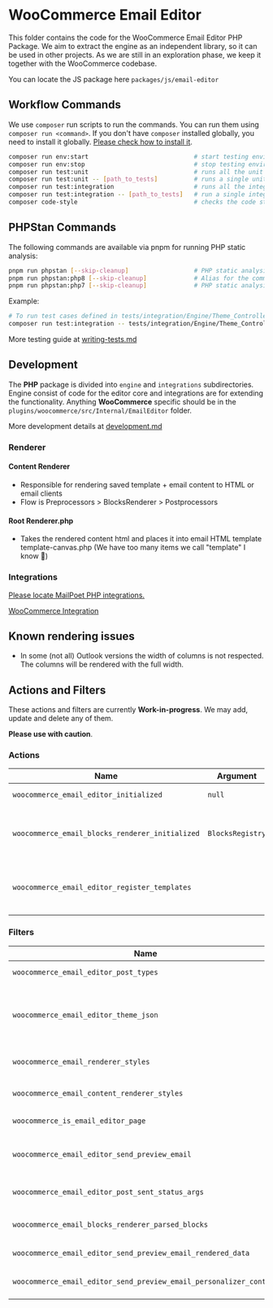 # WooCommerce Email Editor

This folder contains the code for the WooCommerce Email Editor PHP Package.
We aim to extract the engine as an independent library, so it can be used in other projects.
As we are still in an exploration phase, we keep it together with the WooCommerce codebase.

You can locate the JS package here `packages/js/email-editor`

## Workflow Commands

We use `composer` run scripts to run the commands. You can run them using `composer run <command>`.
If you don't have `composer` installed globally, you need to install it globally. [Please check how to install it](https://getcomposer.org/doc/00-intro.md).

```bash
composer run env:start                             # start testing environment
composer run env:stop                              # stop testing environment
composer run test:unit                             # runs all the unit tests
composer run test:unit -- [path_to_tests]          # runs a single unit test or a directory of tests
composer run test:integration                      # runs all the integrations tests
composer run test:integration -- [path_to_tests]   # run a single integration test or a directory of tests
composer code-style                                # checks the code style
```

## PHPStan Commands

The following commands are available via pnpm for running PHP static analysis:

```bash
pnpm run phpstan [--skip-cleanup]                  # PHP static analysis with PHPStan with PHP 8.4. When skip-cleanup is used the command does not delete installed dependencies.
pnpm run phpstan:php8 [--skip-cleanup]             # Alias for the command `phpstan`
pnpm run phpstan:php7 [--skip-cleanup]             # PHP static analysis with PHPStan with PHP 7.4
```

Example:

```bash
# To run test cases defined in tests/integration/Engine/Theme_Controller_Test.php run
composer run test:integration -- tests/integration/Engine/Theme_Controller_Test.php
```

More testing guide at [writing-tests.md](writing-tests.md)

## Development

The **PHP** package is divided into `engine` and `integrations` subdirectories.
Engine consist of code for the editor core and integrations are for extending the functionality.
Anything **WooCommerce** specific should be in the `plugins/woocommerce/src/Internal/EmailEditor` folder.

More development details at [development.md](development.md)

### Renderer

#### Content Renderer

-   Responsible for rendering saved template + email content to HTML or email clients
-   Flow is Preprocessors > BlocksRenderer > Postprocessors

#### Root Renderer.php

-   Takes the rendered content html and places it into email HTML template template-canvas.php (We have too many items we call "template" I know 🙁)

### Integrations

[Please locate MailPoet PHP integrations.](https://github.com/mailpoet/mailpoet/tree/13bf305aeb29bbadd0695ee02a3735e62cc4f21f/mailpoet/lib/EmailEditor/Integrations/MailPoet)

[WooCommerce Integration](https://github.com/woocommerce/woocommerce/tree/6dfd5f16aecbeee2fae0ec30e0c7ce7036cfeaac/plugins/woocommerce/src/Internal/EmailEditor)

## Known rendering issues

-   In some (not all) Outlook versions the width of columns is not respected. The columns will be rendered with the full width.

## Actions and Filters

These actions and filters are currently **Work-in-progress**.
We may add, update and delete any of them.

**Please use with caution**.

### Actions

| Name                                            | Argument         | Description                                                                                                      |
| ----------------------------------------------- | ---------------- | ---------------------------------------------------------------------------------------------------------------- |
| `woocommerce_email_editor_initialized`          | `null`           | Called when the Email Editor is initialized                                                                      |
| `woocommerce_email_blocks_renderer_initialized` | `BlocksRegistry` | Called when the block content renderer is initialized. You may use this to add a new BlockRenderer               |
| `woocommerce_email_editor_register_templates`   |                  | Called when the basic blank email template is registered. You can add more templates via register_block_template |

### Filters

| Name                                                               | Argument                                  | Return                                                       | Description                                                                                                                                                            |
| ------------------------------------------------------------------ | ----------------------------------------- | ------------------------------------------------------------ | ---------------------------------------------------------------------------------------------------------------------------------------------------------------------- |
| `woocommerce_email_editor_post_types`                              | `Array` $postTypes                        | `Array` EmailPostType                                        | Applied to the list of post types used by the `getPostTypes` method                                                                                                    |
| `woocommerce_email_editor_theme_json`                              | `WP_Theme_JSON` $coreThemeData            | `WP_Theme_JSON` $themeJson                                   | Applied to the theme json data. This theme json data is created from the merging of the `WP_Theme_JSON_Resolver::get_core_data` and WooCommerce owns `theme.json` file |
| `woocommerce_email_renderer_styles`                                | `string` $templateStyles, `WP_Post` $post | `string` $templateStyles                                     | Applied to the email editor template styles.                                                                                                                           |
| `woocommerce_email_content_renderer_styles`                        | `string` $contentStyles, `WP_Post` $post  | `string` $contentStyles                                      | Applied to the inline content styles prior to use by the CSS Inliner.                                                                                                  |
| `woocommerce_is_email_editor_page`                                 | `boolean` $isEditorPage                   | `boolean`                                                    | Check current page is the email editor page                                                                                                                            |
| `woocommerce_email_editor_send_preview_email`                      | `Array` $postData                         | `boolean` Result of processing. Was email sent successfully? | Allows override of the send preview mail function. Folks may choose to use custom implementation                                                                       |
| `woocommerce_email_editor_post_sent_status_args`                   | `Array` `sent` post status args           | `Array` register_post_status args                            | Allows update of the argument for the sent post status                                                                                                                 |
| `woocommerce_email_blocks_renderer_parsed_blocks`                  | `Array` Parsed blocks data                | `Array` Parsed blocks data                                   | You can modify the parsed blocks before they are processed by email renderer.                                                                                          |
| `woocommerce_email_editor_send_preview_email_rendered_data`        | `string` $data Rendered email             | `string` Rendered email                                      | Allows modifying the rendered email when displaying or sending it in preview                                                                                           |
| `woocommerce_email_editor_send_preview_email_personalizer_context` | `Array` $personalizerContext              | `Array` Personalizer context data                            | Allows modifying the personalizer context data for the send preview email function                                                                                     |
